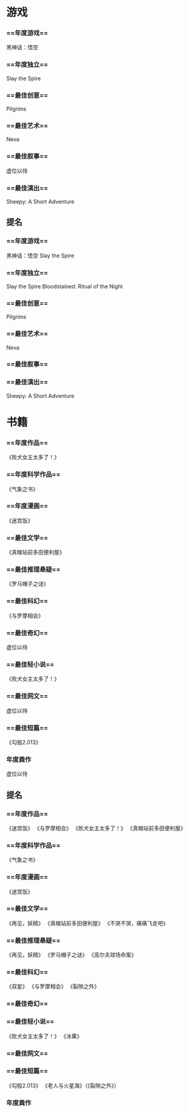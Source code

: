 
# 游戏

### ==年度游戏== 
 黑神话：悟空
 
### ==年度独立==
 Slay the Spire
 
### ==最佳创意==
 Pilgrims
 
### ==最佳艺术==
 Neva
 
### ==最佳叙事==
 虚位以待
 
### ==最佳演出==
 Sheepy: A Short Adventure
 

## 提名

### ==年度游戏== 
 黑神话：悟空
 Slay the Spire
 
### ==年度独立==
 Slay the Spire
 Bloodstained: Ritual of the Night
 
### ==最佳创意==
 Pilgrims
 
### ==最佳艺术==
 Neva
 
### ==最佳叙事==
 
### ==最佳演出==
 Sheepy: A Short Adventure
 


# 书籍

### ==年度作品==
 《败犬女主太多了！》
 
### ==年度科学作品==
 《气象之书》
 
### ==年度漫画==
 《迷宫饭》
 
### ==最佳文学==
 《真幌站前多田便利屋》
 
### ==最佳推理悬疑==
 《罗马帽子之谜》
 
### ==最佳科幻==
 《与罗摩相会》
 
### ==最佳奇幻==
 虚位以待
 
### ==最佳轻小说==
 《败犬女主太多了！》
 
### ==最佳网文==
 虚位以待
 
### ==最佳短篇==
 《勾股2.013》
 
### 年度粪作
 虚位以待
 

## 提名

### ==年度作品==
 《迷宫饭》
 《与罗摩相会》
 《败犬女主太多了！》
 《真幌站前多田便利屋》
 
### ==年度科学作品==
 《气象之书》
 
### ==年度漫画==
 《迷宫饭》
 
### ==最佳文学==
 《再见，妖精》
 《真幌站前多田便利屋》
 《不哭不哭，痛痛飞走吧》
 
### ==最佳推理悬疑==
 《再见，妖精》
 《罗马帽子之谜》
 《高尔夫球场命案》
 
### ==最佳科幻==
 《双星》
 《与罗摩相会》
 《裂隙之外》
 
### ==最佳奇幻==
	
### ==最佳轻小说==
 《败犬女主太多了！》
 《冰菓》
 
### ==最佳网文==
 
### ==最佳短篇==
 《勾股2.013》
 《老人与火星海》（《裂隙之外》）
 
### 年度粪作
 

